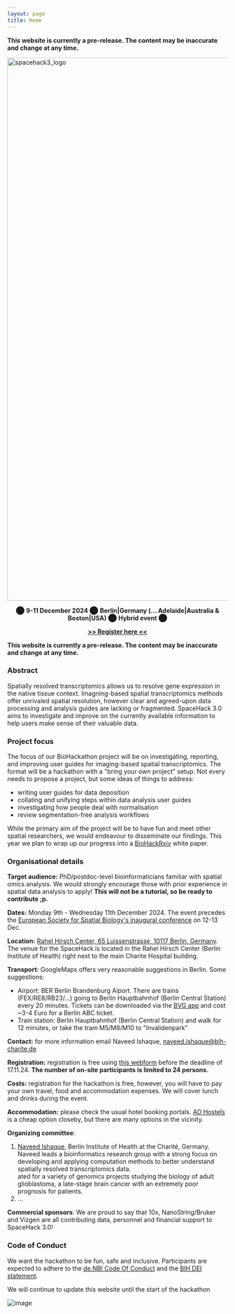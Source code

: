 ```yaml
---
layout: page
title: Home
---
```


<b>This website is currently a pre-release. The content may be inaccurate and change at any time.</b>

<img width="1239" alt="spacehack3_logo" src="https://github.com/user-attachments/assets/ea8ea22a-f8ad-440d-bbd7-db9ac61696d7">

<p align="center">
⬤ <b> 9-11 December 2024</b> ⬤ <b>Berlin|Germany (... Adelaide|Australia & Boston|USA)</b> ⬤ <b>Hybrid event</b> ⬤
</p>
<p align="center">
  <b><a href="https://forms.gle/SGXco5U2gVkP8p4x7">>> Register here <<</a></b>
</p>

<b>This website is currently a pre-release. The content may be inaccurate and change at any time.</b>

### Abstract

Spatially resolved transcriptomics allows us to resolve gene expression in the native tissue context. Imagning-based spatial transcriptomics methods offer unrivaled spatial resolution, however clear and agreed-upon data processing and analysis guides are lacking or fragmented. SpaceHack 3.0 aims to investigate and improve on the currently available information to help users make sense of their valuable data. 

### Project focus

The focus of our BioHackathon project will be on investigating, reporting, and improving user guides for imaging-based spatial transcriptomics. The format will be a hackathon with a "bring your own project" setup. Not every needs to propose a project, but some ideas of things to address:

 - writing user guides for data deposition
 - collating and unifying steps within data analysis user guides
 - investigating how people deal with normalisation
 - review segmentation-free analysis workflows

While the primary aim of the project will be to have fun and meet other spatial researchers, we would endeavour to disseminate our findings. This year we plan to wrap up our progress into a [BioHackRxiv](https://osf.io/preprints/biohackrxiv) white paper.

### Organisational details

**Target audience:** PhD/postdoc-level bioinformaticians familiar with spatial omics analysis. We would strongly encourage those with prior experience in spatial data analysis to apply! **This will not be a tutorial, so be ready to contribute ;p.**

**Dates:** Monday 9th - Wednesday 11th December 2024. The event precedes the [European Society for Spatial Biology's inaugural conference](https://spatialbiologysociety.eu/) on 12-13 Dec. 

**Location:** [Rahel Hirsch Center, 65 Luissenstrasse, 10117 Berlin, Germany](https://www.google.com/maps/place/Luisenstra%C3%9Fe+65,+10115+Berlin/@52.526864,13.376844,16z/data=!3m1!4b1!4m6!3m5!1s0x47a851ead44e366b:0xa6f8722630c14a29!8m2!3d52.526864!4d13.3794189!16s%2Fg%2F11c26_hb91?entry=ttu&g_ep=EgoyMDI0MDkwOS4wIKXMDSoASAFQAw%3D%3D). The venue for the SpaceHack is located in the Rahel Hirsch Center (Berlin Institute of Health) right next to the main Charite Hospital building.

**Transport:** GoogleMaps offers very reasonable suggestions in Berlin. Some suggestions: 
 - Airport: BER Berlin Brandenburg Aiport. There are trains (FEX/RE8/RB23/...) going to Berlin Hauptbahnhof (Berlin Central Station) every 20 minutes. Tickets can be downloaded via the [BVG app](https://www.bvg.de/de/abos-und-tickets/alle-apps/fahrinfo-app) and cost ~3-4 Euro for a Berlin ABC ticket.
 - Train station: Berlin Hauptbahnhof (Berlin Central Station) and walk for 12 minutes, or take the tram M5/M8/M10 to "Invalidenpark"

**Contact:** for more information email Naveed Ishaque, [naveed.ishaque@bih-charite.de](mailto:naveed.ishaque@bih-charite.de)

**Registration:** registration is free using [this webform](https://forms.gle/RFHCMBgvyRWMgjSQ8) before the deadline of 17.11.24. **The number of on-site participants is limited to 24 persons.** 

**Costs:** registration for the hackathon is free, however, you will have to pay your own travel, food and accommodation expenses. We will cover lunch and drinks during the event.

**Accommodation:** please check the usual hotel booking portals. [AO Hostels](https://www.aohostels.com/de/berlin/berlin-hauptbahnhof/) is a cheap option closeby, but there are many options in the vicinity.

**Organizing committee**: 
1.	[Naveed Ishaque](mailto:naveed.ishaque@bih-charite.de), Berlin Institute of Health at the Charité, Germany. Naveed leads a bioinformatics research group with a strong focus on developing and applying computation methods to better understand spatially resolved transcriptomics data.<br>ated for a variety of genomics projects studying the biology of adult glioblastoma, a late-stage brain cancer with an extremely poor prognosis for patients.
2.	...

**Commercial sponsors**: We are proud to say that 10x, NanoString/Bruker and Vizgen are all contributing data, personnel and financial support to SpaceHack 3.0!

### Code of Conduct
We want the hackathon to be fun, safe and inclusive. Participants are expected to adhere to the [de.NBI Code Of Conduct](https://www.denbi.de/code-of-conduct) and the [BIH DEI statement](https://www.bihealth.org/en/about-us/gutes-miteinander/mission-statement).

We will continue to update this website until the start of the hackathon

![image](https://github.com/user-attachments/assets/1ef4d704-7b12-4e83-833c-feb8b9e35faa)


